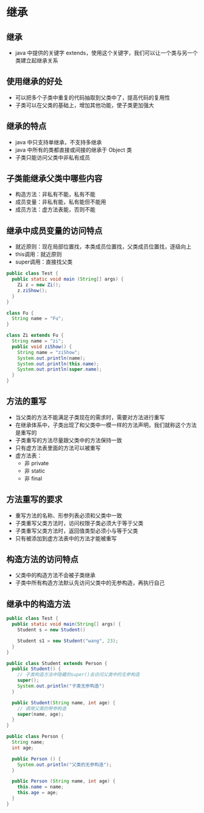# 继承

## 继承

- java 中提供的关键字 extends，使用这个关键字，我们可以让一个类与另一个类建立起继承关系

## 使用继承的好处

- 可以把多个子类中重复的代码抽取到父类中了，提高代码的复用性
- 子类可以在父类的基础上，增加其他功能，使子类更加强大

## 继承的特点

- java 中只支持单继承，不支持多继承
- java 中所有的类都直接或间接的继承于 Object 类
- 子类只能访问父类中非私有成员

## 子类能继承父类中哪些内容

- 构造方法：非私有不能，私有不能
- 成员变量：非私有能，私有能但不能用
- 成员方法：虚方法表能，否则不能

## 继承中成员变量的访问特点

- 就近原则：现在局部位置找，本类成员位置找，父类成员位置找，逐级向上
- this调用：就近原则
- super调用：直接找父类

```java
public class Test {
  public static void main (String[] args) {
    Zi z = new Zi();
    z.ziShow();
  }
}

class Fu {
  String name = "Fu";
}

class Zi extends Fu {
  String name = "zi";
  public void ziShow() {
    String name = "ziShow";
    System.out.println(name);
    System.out.println(this.name);
    System.out.println(super.name);
  }
}
```

## 方法的重写

- 当父类的方法不能满足子类现在的需求时，需要对方法进行重写
- 在继承体系中，子类出现了和父类中一模一样的方法声明，我们就称这个方法是重写的
- 子类重写的方法尽量跟父类中的方法保持一致
- 只有虚方法表里面的方法可以被重写
- 虚方法表：
  - 非 private
  - 非 static
  - 非 final

## 方法重写的要求

- 重写方法的名称、形参列表必须和父类中一致
- 子类重写父类方法时，访问权限子类必须大于等于父类
- 子类重写父类方法时，返回值类型必须小与等于父类
- 只有被添加到虚方法表中的方法才能被重写

## 构造方法的访问特点

- 父类中的构造方法不会被子类继承
- 子类中所有构造方法默认先访问父类中的无参构造，再执行自己

## 继承中的构造方法

```java
public class Test {
  public static void main(String[] args) {
    Student s = new Student()

    Student s1 = new Student("wang", 23);
  }
}

public class Student extends Person {
  public Student() {
    // 子类构造方法中隐藏的super()去访问父类中的无参构造
    super();
    System.out.println("子类无参构造")
  }

  public Student(String name, int age) {
    // 调用父类的带参构造
    super(name, age);
  }
}

public class Person {
  String name;
  int age;

  public Person () {
    System.out.println("父类的无参构造");
  }

  public Person (String name, int age) {
    this.name = name;
    this.age = age;
  }
}
```